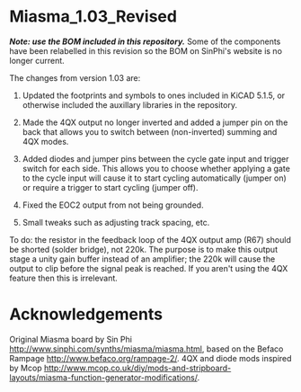 # Miasma_1.03_Revised

***Note: use the BOM included in this repository.*** Some of the components have been relabelled in this revision so the BOM on SinPhi's website is no longer current.

The changes from version 1.03 are:

1) Updated the footprints and symbols to ones included in KiCAD 5.1.5, or otherwise included the auxillary libraries in the repository.

2) Made the 4QX output no longer inverted and added a jumper pin on the back that allows you to switch between (non-inverted) summing and 4QX modes.

3) Added diodes and jumper pins between the cycle gate input and trigger switch for each side. This allows you to choose whether applying a gate to the cycle input will cause it to start cycling automatically (jumper on) or require a trigger to start cycling (jumper off).

4) Fixed the EOC2 output from not being grounded.

5) Small tweaks such as adjusting track spacing, etc.

To do: the resistor in the feedback loop of the 4QX output amp (R67) should be shorted (solder bridge), not 220k. The purpose is to make this output stage a unity gain buffer instead of an amplifier; the 220k will cause the output to clip before the signal peak is reached. If you aren't using the 4QX feature then this is irrelevant.

# Acknowledgements

Original Miasma board by Sin Phi http://www.sinphi.com/synths/miasma/miasma.html, based on the Befaco Rampage http://www.befaco.org/rampage-2/. 4QX and diode mods inspired by Mcop http://www.mcop.co.uk/diy/mods-and-stripboard-layouts/miasma-function-generator-modifications/.
